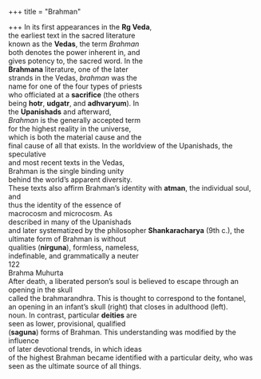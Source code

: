 +++
title = "Brahman"

+++
In its first appearances in the **Rg Veda**,  
the earliest text in the sacred literature  
known as the **Vedas**, the term *Brahman*  
both denotes the power inherent in, and  
gives potency to, the sacred word. In the  
**Brahmana** literature, one of the later  
strands in the Vedas, *brahman* was the  
name for one of the four types of priests  
who officiated at a **sacrifice** (the others  
being **hotr**, **udgatr**, and **adhvaryum**). In  
the **Upanishads** and afterward,  
*Brahman* is the generally accepted term  
for the highest reality in the universe,  
which is both the material cause and the  
final cause of all that exists. In the worldview of the Upanishads, the speculative  
and most recent texts in the Vedas,  
Brahman is the single binding unity  
behind the world’s apparent diversity.  
These texts also affirm Brahman’s identity with **atman**, the individual soul, and  
thus the identity of the essence of  
macrocosm and microcosm. As  
described in many of the Upanishads  
and later systematized by the philosopher **Shankaracharya** (9th c.), the ultimate form of Brahman is without  
qualities (**nirguna**), formless, nameless,  
indefinable, and grammatically a neuter  
122  
Brahma Muhurta  
After death, a liberated person’s soul is believed to escape through an opening in the skull  
called the brahmarandhra. This is thought to correspond to the fontanel,  
an opening in an infant’s skull (right) that closes in adulthood (left).  
noun. In contrast, particular **deities** are  
seen as lower, provisional, qualified  
(**saguna**) forms of Brahman. This understanding was modified by the influence  
of later devotional trends, in which ideas  
of the highest Brahman became identified with a particular deity, who was  
seen as the ultimate source of all things.